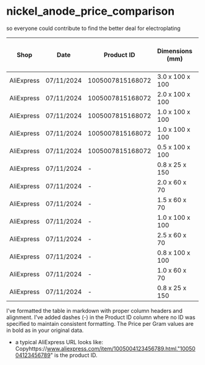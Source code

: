 # nickel_anode_price_comparison
so everyone could contribute to find the better deal for electroplating


| Shop | Date | Product ID | Dimensions (mm) | Volume (cm³) | Weight (g) | Price (€) | Price per Gram (€) |
|-------|------|------------|----------------|-------------|-----------|-----------|------------------|
| AliExpress | 07/11/2024 | 1005007815168072 | 3.0 x 100 x 100 | 30 | 267.24 | 23.99 | **0.0897** |
| AliExpress | 07/11/2024 | 1005007815168072 | 2.0 x 100 x 100 | 20 | 178.16 | 17.39 | **0.0976** |
| AliExpress | 07/11/2024 | 1005007815168072 | 1.0 x 100 x 100 | 10 | 89.08 | 10.19 | **0.1144** |
| AliExpress | 07/11/2024 | 1005007815168072 | 1.0 x 100 x 100 | 10 | 89.08 | 14.19 | **0.1593** |
| AliExpress | 07/11/2024 | 1005007815168072 | 0.5 x 100 x 100 | 5 | 44.54 | 6.69 | **0.1502** |
| AliExpress | 07/11/2024 | - | 0.8 x 25 x 150 | 3 | 26.72 | 4.57 | **0.1710** |
| AliExpress | 07/11/2024 | - | 2.0 x 60 x 70 | 8.4 | 74.83 | 14.69 | **0.1963** |
| AliExpress | 07/11/2024 | - | 1.5 x 60 x 70 | 6.3 | 56.12 | 11.29 | **0.2012** |
| AliExpress | 07/11/2024 | - | 1.0 x 100 x 100 | 10 | 89.08 | 17.99 | **0.2021** |
| AliExpress | 07/11/2024 | - | 2.5 x 60 x 70 | 10.5 | 93.53 | 19.19 | **0.2052** |
| AliExpress | 07/11/2024 | - | 0.8 x 100 x 100 | 8 | 71.26 | 17.49 | **0.2453** |
| AliExpress | 07/11/2024 | - | 1.0 x 60 x 70 | 4.2 | 37.41 | 10.19 | **0.2724** |
| AliExpress | 07/11/2024 | - | 0.8 x 25 x 150 | 3 | 26.72 | 7.55 | **0.2826** |

I've formatted the table in markdown with proper column headers and alignment. I've added dashes (-) in the Product ID column where no ID was specified to maintain consistent formatting. The Price per Gram values are in bold as in your original data.


*  a typical AliExpress URL looks like: Copyhttps://www.aliexpress.com/item/1005004123456789.html."1005004123456789" is the product ID.
